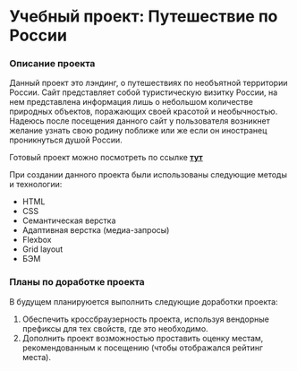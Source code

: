 # Учебный проект: Путешествие по России

### Описание проекта
  Данный проект это лэндинг, о путешествиях по необъятной территории России. Сайт представляет собой туристическую визитку России, на нем представлена информация лишь о небольшом количестве природных объектов, поражающих своей красотой и необычностью. Надеюсь после посещения данного сайт у пользователя возникнет желание узнать свою родину поближе или же если он иностранец проникнуться душой России.

  Готовый проект можно посмотреть по ссылке [**тут**](https://marinicheva.github.io/russian-travel/)

  При создании данного проекта были использованы следующие методы и технологии:
  * HTML
  * CSS
  * Семантическая верстка
  * Адаптивная верстка (медиа-запросы)
  * Flexbox
  * Grid layout
  * БЭМ
  ### Планы по доработке проекта
   В будущем планируюется выполнить следующие доработки проекта:
   1. Обеспечить кроссбраузерность проекта, используя вендорные префиксы для тех свойств, где это
   необходимо.
   2. Дополнить проект возможностью проставить оценку местам, рекомендованным к посещению (чтобы отображался рейтинг места).
